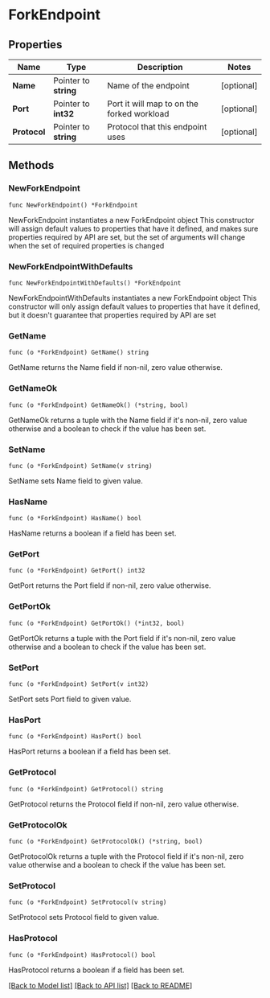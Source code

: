 # ForkEndpoint

## Properties

Name | Type | Description | Notes
------------ | ------------- | ------------- | -------------
**Name** | Pointer to **string** | Name of the endpoint | [optional] 
**Port** | Pointer to **int32** | Port it will map to on the forked workload | [optional] 
**Protocol** | Pointer to **string** | Protocol that this endpoint uses | [optional] 

## Methods

### NewForkEndpoint

`func NewForkEndpoint() *ForkEndpoint`

NewForkEndpoint instantiates a new ForkEndpoint object
This constructor will assign default values to properties that have it defined,
and makes sure properties required by API are set, but the set of arguments
will change when the set of required properties is changed

### NewForkEndpointWithDefaults

`func NewForkEndpointWithDefaults() *ForkEndpoint`

NewForkEndpointWithDefaults instantiates a new ForkEndpoint object
This constructor will only assign default values to properties that have it defined,
but it doesn't guarantee that properties required by API are set

### GetName

`func (o *ForkEndpoint) GetName() string`

GetName returns the Name field if non-nil, zero value otherwise.

### GetNameOk

`func (o *ForkEndpoint) GetNameOk() (*string, bool)`

GetNameOk returns a tuple with the Name field if it's non-nil, zero value otherwise
and a boolean to check if the value has been set.

### SetName

`func (o *ForkEndpoint) SetName(v string)`

SetName sets Name field to given value.

### HasName

`func (o *ForkEndpoint) HasName() bool`

HasName returns a boolean if a field has been set.

### GetPort

`func (o *ForkEndpoint) GetPort() int32`

GetPort returns the Port field if non-nil, zero value otherwise.

### GetPortOk

`func (o *ForkEndpoint) GetPortOk() (*int32, bool)`

GetPortOk returns a tuple with the Port field if it's non-nil, zero value otherwise
and a boolean to check if the value has been set.

### SetPort

`func (o *ForkEndpoint) SetPort(v int32)`

SetPort sets Port field to given value.

### HasPort

`func (o *ForkEndpoint) HasPort() bool`

HasPort returns a boolean if a field has been set.

### GetProtocol

`func (o *ForkEndpoint) GetProtocol() string`

GetProtocol returns the Protocol field if non-nil, zero value otherwise.

### GetProtocolOk

`func (o *ForkEndpoint) GetProtocolOk() (*string, bool)`

GetProtocolOk returns a tuple with the Protocol field if it's non-nil, zero value otherwise
and a boolean to check if the value has been set.

### SetProtocol

`func (o *ForkEndpoint) SetProtocol(v string)`

SetProtocol sets Protocol field to given value.

### HasProtocol

`func (o *ForkEndpoint) HasProtocol() bool`

HasProtocol returns a boolean if a field has been set.


[[Back to Model list]](../README.md#documentation-for-models) [[Back to API list]](../README.md#documentation-for-api-endpoints) [[Back to README]](../README.md)


